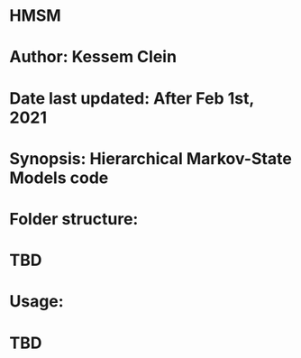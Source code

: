 # HMSM
# Author: Kessem Clein
# Date last updated: After Feb 1st, 2021
# Synopsis: Hierarchical Markov-State Models code

# Folder structure:
# TBD

# Usage:
# TBD

